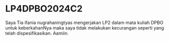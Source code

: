 # LP4DPBO2024C2

Saya Tia ifania nugrahaningtyas mengerjakan LP2 dalam mata kuliah DPBO untuk keberkahanNya maka saya tidak melakukan kecurangan seperti yang telah dispesifikasikan. Aamiin.
